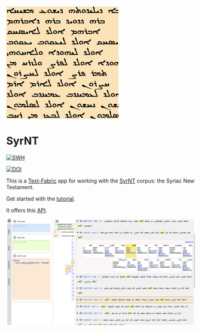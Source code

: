 ![logo](code/static/logo.png)

# SyrNT

[![SWH](https://archive.softwareheritage.org/badge/origin/https://github.com/annotation/app-syrnt/)](https://archive.softwareheritage.org/browse/origin/https://github.com/annotation/app-syrnt/)

[![DOI](https://zenodo.org/badge/161639573.svg)](https://zenodo.org/badge/latestdoi/161639573)

This is a
[Text-Fabric](https://githubv.com/annotation/text-fabric) app
for working with the
[SyrNT](https://github.com/ETCBC/syrnt) corpus: the Syriac New Testament.

Get started with the
[tutorial](https://nbviewer.jupyter.org/github/annotation/tutorials/blob/master/syrnt/start.ipynb).

It offers this [API](https://annotation.github.io/text-fabric/Api/App/).

![shot](images/shot.png)
